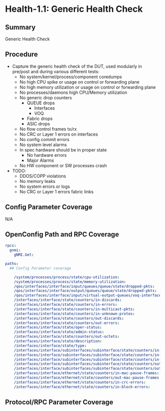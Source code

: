 # Health-1.1: Generic Health Check

## Summary

Generic Health Check

## Procedure

*   Capture the generic health check of the DUT, used modularly in pre/post and during various different tests:
    *   No system/kernel/process/component coredumps
    *   No high CPU spike or usage on control or forwarding plane
    *   No high memory utilization or usage on control or forwarding plane
    *   No processes/daemons high CPU/Memory utilization
    *   No generic drop counters
        *   QUEUE drops
            *   Interfaces
            *   VOQ
        *   Fabric drops
        *   ASIC drops
    *   No flow control frames tx/rx
    *   No CRC or Layer 1 errors on interfaces
    *   No config commit errors
    *   No system level alarms
    *   In spec hardware should be in proper state
        *   No hardware errors
        *   Major Alarms
    *   No HW component or SW processes crash
*   TODO:
    *   DDOS/COPP violations
    *   No memory leaks
    *   No system errors or logs
    *   No CRC or Layer 1 errors fabric links

## Config Parameter Coverage

N/A

## OpenConfig Path and RPC Coverage

```yaml
rpcs:
  gnmi:
    gNMI.Get:

paths:
  ## Config Parameter coverage

    /system/processes/process/state/cpu-utilization:
    /system/processes/process/state/memory-utilization:
    /qos/interfaces/interface/input/queues/queue/state/dropped-pkts:
    /qos/interfaces/interface/output/queues/queue/state/dropped-pkts:
    /qos/interfaces/interface/input/virtual-output-queues/voq-interface/queues/queue/state/dropped-pkts:
    /interfaces/interface/state/counters/in-discards:
    /interfaces/interface/state/counters/in-errors:
    /interfaces/interface/state/counters/in-multicast-pkts:
    /interfaces/interface/state/counters/in-unknown-protos:
    /interfaces/interface/state/counters/out-discards:
    /interfaces/interface/state/counters/out-errors:
    /interfaces/interface/state/oper-status:
    /interfaces/interface/state/admin-status:
    /interfaces/interface/state/counters/out-octets:
    /interfaces/interface/state/description:
    /interfaces/interface/state/type:
    /interfaces/interface/subinterfaces/subinterface/state/counters/in-discards:
    /interfaces/interface/subinterfaces/subinterface/state/counters/in-errors:
    /interfaces/interface/subinterfaces/subinterface/state/counters/in-unknown-protos:
    /interfaces/interface/subinterfaces/subinterface/state/counters/out-discards:
    /interfaces/interface/subinterfaces/subinterface/state/counters/out-errors:
    /interfaces/interface/ethernet/state/counters/in-mac-pause-frames:
    /interfaces/interface/ethernet/state/counters/out-mac-pause-frames:
    /interfaces/interface/ethernet/state/counters/in-crc-errors:
    /interfaces/interface/ethernet/state/counters/in-block-errors:
```

## Protocol/RPC Parameter Coverage
